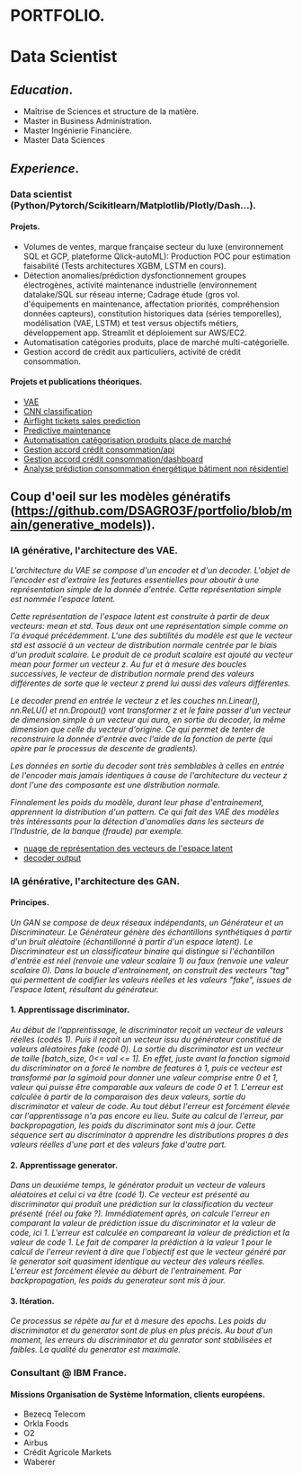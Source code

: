 # PORTFOLIO.
# Data Scientist

## **_Education_**.
- Maîtrise de Sciences et structure de la matière.
- Master in Business Administration.
- Master Ingénierie Financière.
- Master Data Sciences

## **_Experience_**.
### Data scientist (Python/Pytorch/Scikitlearn/Matplotlib/Plotly/Dash...).
#### Projets.
- Volumes de ventes, marque française secteur du luxe (environnement SQL et GCP, plateforme Qlick-autoML): Production POC pour estimation faisabilité (Tests architectures XGBM, LSTM en cours).
- Détection anomalies/prédiction dysfonctionnement groupes électrogènes, activité maintenance industrielle (environnement datalake/SQL sur réseau interne; Cadrage étude (gros vol. d'équipements en maintenance, affectation priorités, compréhension données capteurs), constitution historiques data (séries temporelles), modélisation (VAE, LSTM) et test versus objectifs métiers, développement app. Streamlit et déploiement sur AWS/EC2.
- Automatisation catégories produits, place de marché multi-catégorielle.
- Gestion accord de crédit aux particuliers, activité de crédit consommation.

#### Projets et publications théoriques.
- [VAE](https://github.com/DSAGRO3F/VAE_MNIST)
- [CNN classification](https://github.com/DSAGRO3F/CNN_image_classification)
- [Airflight tickets sales prediction](https://github.com/DSAGRO3F/airflight_pytorch)
- [Predictive maintenance](https://github.com/DSAGRO3F/pm_git_api_V3)
- [Automatisation catégorisation produits place de marché](https://github.com/DSAGRO3F/product_classification_automation)
- [Gestion accord crédit consommation/api](https://github.com/DSAGRO3F/risk_rating_api)
- [Gestion accord crédit consommation/dashboard](https://github.com/DSAGRO3F/risk_rating_dashboard)
- [Analyse prédiction consommation énergétique bâtiment non résidentiel](https://github.com/DSAGRO3F/Analyse_predictive_batiment_energetique_CO2)


## Coup d'oeil sur les modèles génératifs (https://github.com/DSAGRO3F/portfolio/blob/main/generative_models)).
### IA générative, l'architecture des VAE.
_L'architecture du VAE se compose d'un encoder et d'un decoder. L'objet de l'encoder est d'extraire les features essentielles pour aboutir à une représentation simple de la donnée d'entrée. Cette représentation simple est nommée l'espace latent._

_Cette représentation de l'espace latent est construite à partir de deux vecteurs: mean et std. Tous deux ont une représentation simple comme on l'a évoqué précédemment. L'une des subtilités du modèle est que le vecteur std est associé à un vecteur de distribution normale centrée par le biais d'un produit scalaire. Le produit de ce produit scalaire est ajouté au vecteur mean pour former un vecteur z._
_Au fur et à mesure des boucles successives, le vecteur de distribution normale prend des valeurs différentes de sorte que le vecteur z prend lui aussi des valeurs différentes._

_Le decoder prend en entrée le vecteur z et les couches nn.Linear(), nn.ReLU() et nn.Dropout() vont transformer z et le faire passer d'un vecteur de dimension simple à un vecteur qui aura, en sortie du decoder, la même dimension que celle du vecteur d'origine. Ce qui permet de tenter de reconstruire la donnée d'entrée avec l'aide de la fonction de perte (qui opère par le processus de descente de gradients)._

_Les données en sortie du decoder sont très semblables à celles en entrée de l'encoder mais jamais identiques à cause de l'architecture du vecteur z dont l'une des composante est une distribution normale._

_Finnalement les poids du modèle, durant leur phase d'entrainement, apprennent la distribution d'un pattern. Ce qui fait des VAE des modèles très intéressants pour la détection d'anomalies dans les secteurs de l'Industrie, de la banque (fraude) par exemple._

- [nuage de représentation des vecteurs de l'espace latent](https://drive.google.com/file/d/103Ic8UWLj6mqW-zEshQiReZxLU3HAItz/view?usp=sharing)
- [decoder output](https://drive.google.com/file/d/1W_-V5tk4TYbYmuquczgfmBYIYuEm4qeo/view?usp=drive_link)


### IA générative, l'architecture des GAN.
#### Principes.
_Un GAN se compose de deux réseaux indépendants, un Générateur et un Discriminateur._
_Le Générateur génère des échantillons synthétiques à partir d'un bruit aléatoire (échantillonné à partir d'un espace latent)._
_Le Discriminateur est un classificateur binaire qui distingue si l'échantillon d'entrée est réel (renvoie une valeur scalaire 1) ou faux (renvoie une valeur scalaire 0)._
_Dans la boucle d'entrainement, on construit des vecteurs "tag" qui permettent de codifier les valeurs réelles et les valeurs "fake", issues de l'espace latent, résultant du générateur._

#### 1. Apprentissage discriminator.
_Au début de l'apprentissage, le discriminator reçoit un vecteur de valeurs réelles (codés 1)._
_Puis il reçoit un vecteur issu du générateur constitué de valeurs aléatoires fake (codé 0)._
_La sortie du discriminator est un vecteur de taille [batch_size, 0<= val <= 1]. En effet, juste avant la fonction sigmoid du discriminator on a forcé le nombre de features à 1, puis ce vecteur est transformé par la sgimoid pour donner une valeur comprise entre 0 et 1, valeur qui puisse être comparable aux valeurs de code 0 et 1._
_L'erreur est calculée à partir de la comparaison des deux valeurs, sortie du discriminator et valeur de code._
_Au tout début l'erreur est forcément élevée car l'apprentissage n'a pas encore eu lieu._
_Suite au calcul de l'erreur, par backpropagation, les poids du discriminator sont mis à jour._
_Cette séquence sert au discriminator à apprendre les distributions propres à des valeurs réelles d'une part et des valeurs fake d'autre part._

#### 2. Apprentissage generator.
_Dans un deuxiéme temps, le générator produit un vecteur de valeurs aléatoires et celui ci va être (codé 1)._
_Ce vecteur est présenté au discriminator qui produit une prédiction sur la classification du vecteur présenté (réel ou fake ?)._
_Immédiatement après, on calcule l'erreur en comparant la valeur de prédiction issue du discriminator et la valeur de code, ici 1._
_L'erreur est calculée en compareant la valeur de prédiction et la valeur de code 1._
_Le fait de comparer la prédiction à la valeur 1 pour le calcul de l'erreur revient à dire que l'objectif est que le vecteur généré par le generator soit quasiment identique au vecteur des valeurs réelles._
_L'erreur est forcément élevée au déburt de l'entrainement._
_Par backpropagation, les poids du generateur sont mis à jour._

#### 3. Itération.
_Ce processus se répète au fur et à mesure des epochs._
_Les poids du discriminator et du generator sont de plus en plus précis._
_Au bout d'un moment, les erreurs du discriminator et du genrator sont stabilisées et faibles. La qualité du generator est maximale._

### Consultant @ IBM France.
#### Missions Organisation de Système Information, clients européens.
- Bezecq Telecom
- Orkla Foods
- O2
- Airbus
- Crédit Agricole Markets
- Waberer

